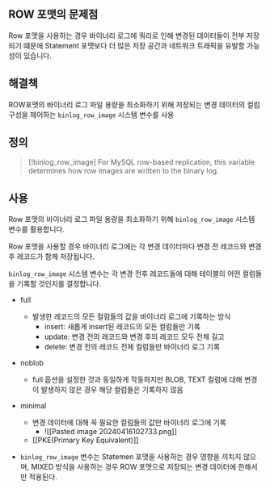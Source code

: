 
## ROW 포맷의 문제점
Row 포맷을 사용하는 경우 바이너리 로그에 쿼리로 인해 변경된 데이터들이 전부 저장되기 떄문에 Statement 포맷보다 더 많은 저장 공간과 네트워크 트래픽을 유발할 가능성이 있습니다. 

## 해결책 

ROW포맷의 바이너리 로그 파일 용량을 최소화하기 위해 저장되는 변경 데이터의 컬럼 구성을 제어하는 `binlog_row_image` 시스템 변수를 사용


## 정의
> [!binlog_row_image]
For MySQL row-based replication, this variable determines how row images are written to the binary log.


## 사용
Row 포맷의 바이너리 로그 파일 용량을 최소화하기 위해 `binlog_row_image` 시스템 변수를 활용합니다.

Row 포맷을 사용할 경우 바이너리 로그에는 각 변경 데이터마다 변경 전 레코드와 변경 후 레코드가 함께 저장됩니다. 

`binlog_row_image` 시스템 변수는 각 변경 전후 레코드들에 대해 테이블의 어떤 컬럼들을 기록할 것인지를 결정합니다. 
- full
	- 발생한 레코드의 모든 컬럼들의 값을 바이너리 로그에 기록하는 방식
		- insert: 새롭게 insert된 레코드의 모든 컬럼들만 기록
		- update: 변경 전의 레코드와 변경 후의 레코드 모두 전체 길고
		- delete: 변경 전의 레코드 전체 컬럼들만 바이너리 로그 기록
- noblob
	- full 옵션을 설정한 것과 동일하게 작동하지만 BLOB, TEXT 컬럼에 대해 변경이 발생하지 않은 경우 해당 컬럼들은 기록하지 않음
- minimal
	- 변경 데이터에 대해 꼭 필요한 컬럼들의 값만 바이너리 로그에 기록
		- ![[Pasted image 20240416102733.png]]
	- [[PKE(Primary Key Equivalent)]]

- `binlog_row_image` 변수는 Statemen 포맷을 사용하는 경우 영향을 끼치지 않으며, MIXED 방식을 사용하는 경우 ROW 포맷으로 저장되는 변경 데이터에 한해서만 적용된다. 